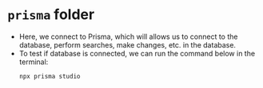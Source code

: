 # `prisma` folder

+ Here, we connect to Prisma, which will allows us to connect to the database, perform searches, make changes, etc. in the database.
+ To test if database is connected, we can run the command below in the terminal:
    ```bash
    npx prisma studio
    ```
